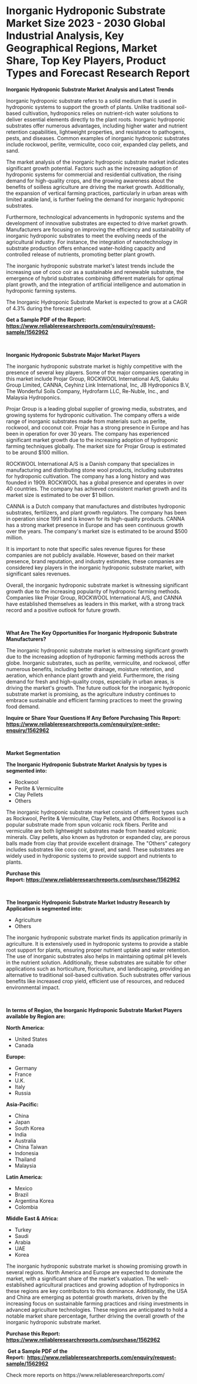 <p><h1>Inorganic Hydroponic Substrate Market Size 2023 - 2030 Global Industrial Analysis, Key Geographical Regions, Market Share, Top Key Players, Product Types and Forecast Research Report</h1></p><p><strong>Inorganic Hydroponic Substrate Market Analysis and Latest Trends</strong></p>
<p><p>Inorganic hydroponic substrate refers to a solid medium that is used in hydroponic systems to support the growth of plants. Unlike traditional soil-based cultivation, hydroponics relies on nutrient-rich water solutions to deliver essential elements directly to the plant roots. Inorganic hydroponic substrates offer numerous advantages, including higher water and nutrient retention capabilities, lightweight properties, and resistance to pathogens, pests, and diseases. Common examples of inorganic hydroponic substrates include rockwool, perlite, vermiculite, coco coir, expanded clay pellets, and sand.</p><p>The market analysis of the inorganic hydroponic substrate market indicates significant growth potential. Factors such as the increasing adoption of hydroponic systems for commercial and residential cultivation, the rising demand for high-quality crops, and the growing awareness about the benefits of soilless agriculture are driving the market growth. Additionally, the expansion of vertical farming practices, particularly in urban areas with limited arable land, is further fueling the demand for inorganic hydroponic substrates.</p><p>Furthermore, technological advancements in hydroponic systems and the development of innovative substrates are expected to drive market growth. Manufacturers are focusing on improving the efficiency and sustainability of inorganic hydroponic substrates to meet the evolving needs of the agricultural industry. For instance, the integration of nanotechnology in substrate production offers enhanced water-holding capacity and controlled release of nutrients, promoting better plant growth.</p><p>The inorganic hydroponic substrate market's latest trends include the increasing use of coco coir as a sustainable and renewable substrate, the emergence of hybrid substrates combining different materials for optimal plant growth, and the integration of artificial intelligence and automation in hydroponic farming systems.</p><p>The Inorganic Hydroponic Substrate Market is expected to grow at a CAGR of 4.3% during the forecast period.</p></p>
<p><strong>Get a Sample PDF of the Report:&nbsp; <a href="https://www.reliableresearchreports.com/enquiry/request-sample/1562962">https://www.reliableresearchreports.com/enquiry/request-sample/1562962</a></strong></p>
<p>&nbsp;</p>
<p><strong>Inorganic Hydroponic Substrate Major Market Players</strong></p>
<p><p>The inorganic hydroponic substrate market is highly competitive with the presence of several key players. Some of the major companies operating in this market include Projar Group, ROCKWOOL International A/S, Galuku Group Limited, CANNA, Ceyhinz Link International, Inc, JB Hydroponics B.V, The Wonderful Soils Company, Hydrofarm LLC, Re-Nuble, Inc., and Malaysia Hydroponics.</p><p>Projar Group is a leading global supplier of growing media, substrates, and growing systems for hydroponic cultivation. The company offers a wide range of inorganic substrates made from materials such as perlite, rockwool, and coconut coir. Projar has a strong presence in Europe and has been in operation for over 30 years. The company has experienced significant market growth due to the increasing adoption of hydroponic farming techniques globally. The market size for Projar Group is estimated to be around $100 million.</p><p>ROCKWOOL International A/S is a Danish company that specializes in manufacturing and distributing stone wool products, including substrates for hydroponic cultivation. The company has a long history and was founded in 1909. ROCKWOOL has a global presence and operates in over 40 countries. The company has achieved consistent market growth and its market size is estimated to be over $1 billion.</p><p>CANNA is a Dutch company that manufactures and distributes hydroponic substrates, fertilizers, and plant growth regulators. The company has been in operation since 1991 and is known for its high-quality products. CANNA has a strong market presence in Europe and has seen continuous growth over the years. The company's market size is estimated to be around $500 million.</p><p>It is important to note that specific sales revenue figures for these companies are not publicly available. However, based on their market presence, brand reputation, and industry estimates, these companies are considered key players in the inorganic hydroponic substrate market, with significant sales revenues.</p><p>Overall, the inorganic hydroponic substrate market is witnessing significant growth due to the increasing popularity of hydroponic farming methods. Companies like Projar Group, ROCKWOOL International A/S, and CANNA have established themselves as leaders in this market, with a strong track record and a positive outlook for future growth.</p></p>
<p>&nbsp;</p>
<p><strong>What Are The Key Opportunities For Inorganic Hydroponic Substrate Manufacturers?</strong></p>
<p><p>The inorganic hydroponic substrate market is witnessing significant growth due to the increasing adoption of hydroponic farming methods across the globe. Inorganic substrates, such as perlite, vermiculite, and rockwool, offer numerous benefits, including better drainage, moisture retention, and aeration, which enhance plant growth and yield. Furthermore, the rising demand for fresh and high-quality crops, especially in urban areas, is driving the market's growth. The future outlook for the inorganic hydroponic substrate market is promising, as the agriculture industry continues to embrace sustainable and efficient farming practices to meet the growing food demand.</p></p>
<p><strong>Inquire or Share Your Questions If Any Before Purchasing This Report: <a href="https://www.reliableresearchreports.com/enquiry/pre-order-enquiry/1562962">https://www.reliableresearchreports.com/enquiry/pre-order-enquiry/1562962</a></strong></p>
<p>&nbsp;</p>
<p><strong>Market Segmentation</strong></p>
<p><strong>The Inorganic Hydroponic Substrate Market Analysis by types is segmented into:</strong></p>
<p><ul><li>Rockwool</li><li>Perlite & Vermiculite</li><li>Clay Pellets</li><li>Others</li></ul></p>
<p><p>The inorganic hydroponic substrate market consists of different types such as Rockwool, Perlite & Vermiculite, Clay Pellets, and Others. Rockwool is a popular substrate made from spun volcanic rock fibers. Perlite and vermiculite are both lightweight substrates made from heated volcanic minerals. Clay pellets, also known as hydroton or expanded clay, are porous balls made from clay that provide excellent drainage. The "Others" category includes substrates like coco coir, gravel, and sand. These substrates are widely used in hydroponic systems to provide support and nutrients to plants.</p></p>
<p><strong>Purchase this Report:&nbsp;<a href="https://www.reliableresearchreports.com/purchase/1562962">https://www.reliableresearchreports.com/purchase/1562962</a></strong></p>
<p>&nbsp;</p>
<p><strong>The Inorganic Hydroponic Substrate Market Industry Research by Application is segmented into:</strong></p>
<p><ul><li>Agriculture</li><li>Others</li></ul></p>
<p><p>The inorganic hydroponic substrate market finds its application primarily in agriculture. It is extensively used in hydroponic systems to provide a stable root support for plants, ensuring proper nutrient uptake and water retention. The use of inorganic substrates also helps in maintaining optimal pH levels in the nutrient solution. Additionally, these substrates are suitable for other applications such as horticulture, floriculture, and landscaping, providing an alternative to traditional soil-based cultivation. Such substrates offer various benefits like increased crop yield, efficient use of resources, and reduced environmental impact.</p></p>
<p>&nbsp;</p>
<p><strong>In terms of Region, the Inorganic Hydroponic Substrate Market Players available by Region are:</strong></p>
<p>
    <p> <strong> North America: </strong>
        <ul>
            <li>United States</li>
            <li>Canada</li>
        </ul>
        </p> 
    <p> <strong> Europe: </strong>
        <ul>
            <li>Germany</li>
            <li>France</li>
            <li>U.K.</li>
            <li>Italy</li>
            <li>Russia</li>
        </ul>
        </p> 
    <p> <strong> Asia-Pacific: </strong>
        <ul>
            <li>China</li>
            <li>Japan</li>
            <li>South Korea</li>
            <li>India</li>
            <li>Australia</li>
            <li>China Taiwan</li>
            <li>Indonesia</li>
            <li>Thailand</li>
            <li>Malaysia</li>
        </ul>
        </p> 
    <p> <strong> Latin America: </strong>
        <ul>
            <li>Mexico</li>
            <li>Brazil</li>
            <li>Argentina Korea</li>
            <li>Colombia</li>
        </ul>
        </p> 
    <p> <strong> Middle East & Africa: </strong>
        <ul>
            <li>Turkey</li>
            <li>Saudi</li>
            <li>Arabia</li>
            <li>UAE</li>
            <li>Korea</li>
        </ul>
    </p>
    </p>
<p><p>The inorganic hydroponic substrate market is showing promising growth in several regions. North America and Europe are expected to dominate the market, with a significant share of the market's valuation. The well-established agricultural practices and growing adoption of hydroponics in these regions are key contributors to this dominance. Additionally, the USA and China are emerging as potential growth markets, driven by the increasing focus on sustainable farming practices and rising investments in advanced agriculture technologies. These regions are anticipated to hold a notable market share percentage, further driving the overall growth of the inorganic hydroponic substrate market.</p></p>
<p><strong>Purchase this Report: <a href="https://www.reliableresearchreports.com/purchase/1562962">https://www.reliableresearchreports.com/purchase/1562962</a></strong></p>
<p>&nbsp;<strong>Get a Sample PDF of the Report:&nbsp;&nbsp;<a href="https://www.reliableresearchreports.com/enquiry/request-sample/1562962">https://www.reliableresearchreports.com/enquiry/request-sample/1562962</a></strong></p>
<p><strong></strong></p>
<p>Check more reports on https://www.reliableresearchreports.com/</p>
